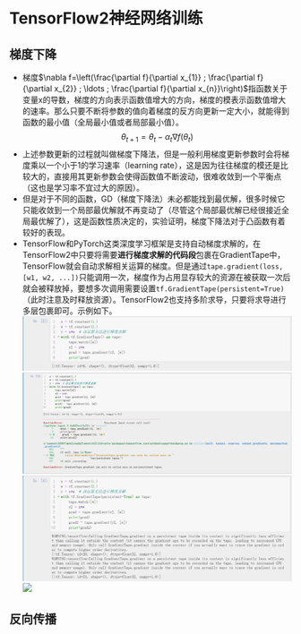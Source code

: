 # TensorFlow2神经网络训练


## 梯度下降
- 梯度$\nabla f=\left(\frac{\partial f}{\partial x_{1}} ; \frac{\partial f}{\partial x_{2}} ; \ldots ; \frac{\partial f}{\partial x_{n}}\right)$指函数关于变量x的导数，梯度的方向表示函数值增大的方向，梯度的模表示函数值增大的速率。那么只要不断将参数的值向着梯度的反方向更新一定大小，就能得到函数的最小值（全局最小值或者局部最小值）。
$$\theta_{t+1}=\theta_{t}-\alpha_{t} \nabla f\left(\theta_{t}\right)$$  
- 上述参数更新的过程就叫做梯度下降法，但是一般利用梯度更新参数时会将梯度乘以一个小于1的学习速率（learning rate），这是因为往往梯度的模还是比较大的，直接用其更新参数会使得函数值不断波动，很难收敛到一个平衡点（这也是学习率不宜过大的原因）。
- 但是对于不同的函数，GD（梯度下降法）未必都能找到最优解，很多时候它只能收敛到一个局部最优解就不再变动了（尽管这个局部最优解已经很接近全局最优解了），这是函数性质决定的，实验证明，梯度下降法对于凸函数有着较好的表现。
- TensorFlow和PyTorch这类深度学习框架是支持自动梯度求解的，在TensorFlow2中只要将需要**进行梯度求解的代码段**包裹在GradientTape中，TensorFlow就会自动求解相关运算的梯度。但是通过`tape.gradient(loss, [w1, w2, ...])`只能调用一次，梯度作为占用显存较大的资源在被获取一次后就会被释放掉，要想多次调用需要设置`tf.GradientTape(persistent=True)`（此时注意及时释放资源）。TensorFlow2也支持多阶求导，只要将求导进行多层包裹即可。示例如下。![](./asset/tape.png)![](./asset/tape_error.png)![](./asset/tape_persistent.png)![](./asset/2nd_gradinet.png)


## 反向传播
